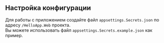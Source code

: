 ## Настройка конфигурации

Для работы с приложением создайте файл `appsettings.Secrets.json` по адресу `/HelloApp.Web` проекта.  
Вы можете использовать файл `appsettings.Secrets.example.json` как пример.
